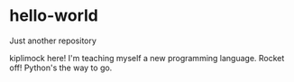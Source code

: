# hello-world
Just another repository

kiplimock here! I'm teaching myself a new programming language. Rocket off!
Python's the way to go.
